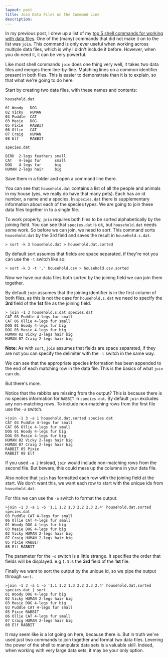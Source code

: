 ```yaml
---
layout: post
title: Join Data Files on the Command Line
description:
---
```

In my previous post, I drew up a list of my [top 5 shell commands for working with data files][1]. One of the (many) commands that did not make it on to the list was `join`. This command is only ever useful when working across multiple data files, which is why I didn't include it before. However, when you do need it, it can be very powerful.

Like most shell commands `join` does one thing very well, it takes two data files and merges them line-by-line. Matching lines on a common identifier present in both files. This is easier to demonstrate than it is to explain, so that what we're going to do here.

Start by creating two data files, with these names and contents:

`household.dat`

    01 Woody   DOG
    02 Vicky   HUMAN
    03 Puddle  CAT
    03 Masie   DOG
    05 Pixie   RABBIT
    06 Ollie   CAT
    07 Craig   HUMAN
    08 Elf     RABBIT

`species.dat`

    BIRD  2-legs feathers small
    CAT   4-legs fur      small
    DOG   4-legs fur      big
    HUMAN 2-legs hair     big

Save them in a folder and open a command line there.

You can see that `household.dat` contains a list of all the people and animals in my house (yes, we really do have that many pets). Each has an id number, a name and a species. In `species.dat` there is supplementary information about each of the species types. We are going to join these data files together in to a single file.

To work properly, `join` requires both files to be sorted alphabetically by the joining field. You can see that `species.dat` is ok, but `household.dat` needs some work. So before we can join, we need to sort. This command sorts `household.dat` by the 3rd field and saves the result in `household.s.dat`. 

    > sort -k 3 household.dat > household.dat.sorted

By default sort assumes that fields are space separated, if they're not you can use the `-t` switch like so:

    > sort -k 3 -t ',' household.csv > household.csv.sorted

Now we have our data files both sorted by the joining field we can join them together.

By default `join` assumes that the joining identifier is in the first column of both files, as this is not the case for `household.s.dat` we need to specify the **3rd** field of the **1st** file as the joining field.

    > join -1 3 household.s.dat species.dat
    CAT 03 Puddle 4-legs fur small
    CAT 06 Ollie 4-legs fur small
    DOG 01 Woody 4-legs fur big
    DOG 03 Masie 4-legs fur big
    HUMAN 02 Vicky 2-legs hair big
    HUMAN 07 Craig 2-legs hair big

**Note:** As with `sort`, `join` assumes that fields are space separated, if they are not you can specify the delimiter with the `-t` switch in the same way.

We can see that the appropriate species information has been appended to the end of each matching row in the data file. This is the basics of what `join` can do.

But there's more.

Notice that the rabbits are missing from the output? This is because there is no species information for `RABBIT` in `species.dat`. By default `join` excludes any non-matching rows. To include non-matching rows from the first file use the `-a` switch.

    >join -1 3 -a 1 household.dat.sorted species.dat 
    CAT 03 Puddle 4-legs fur small
    CAT 06 Ollie 4-legs fur small
    DOG 01 Woody 4-legs fur big
    DOG 03 Masie 4-legs fur big
    HUMAN 02 Vicky 2-legs hair big
    HUMAN 07 Craig 2-legs hair big
    RABBIT 05 Pixie
    RABBIT 08 Elf

If you used `-a 2` instead, `join` would include non-matching rows from the second file. But beware, this could mess up the columns in your data file.

Also notice that `join` has formatted each row with the joining field at the start. We don't want this, we want each row to start with the unique ids from `household.dat`.

For this we can use the `-o` switch to format the output.

    >join -1 3 -a 1 -o '1.1 1.2 1.3 2.2 2.3 2.4' household.dat.sorted species.dat 
    03 Puddle CAT 4-legs fur small
    06 Ollie CAT 4-legs fur small
    01 Woody DOG 4-legs fur big
    03 Masie DOG 4-legs fur big
    02 Vicky HUMAN 2-legs hair big
    07 Craig HUMAN 2-legs hair big
    05 Pixie RABBIT
    08 Elf RABBIT 

The parameter for the `-o` switch is a little strange. It specifies the order that fields will be displayed. e.g `1.3` is the **3rd** field of the **1st** file.

Finally we want to sort the output by the unique id, so we pipe the output through `sort`.

    >join -1 3 -a 1 -o '1.1 1.2 1.3 2.2 2.3 2.4' household.dat.sorted species.dat | sort
    01 Woody DOG 4-legs fur big
    02 Vicky HUMAN 2-legs hair big
    03 Masie DOG 4-legs fur big
    03 Puddle CAT 4-legs fur small
    05 Pixie RABBIT
    06 Ollie CAT 4-legs fur small
    07 Craig HUMAN 2-legs hair big
    08 Elf RABBIT

It may seem like is a lot going on here, because there is. But in truth we've used just two commands to join together and format two data files. Levering the power of the shell to manipulate data sets is a valuable skill. Indeed, when working with very large data sets, it may be your only option.

[1]: /2012/07/09/10-shell-commands-for-data.html
